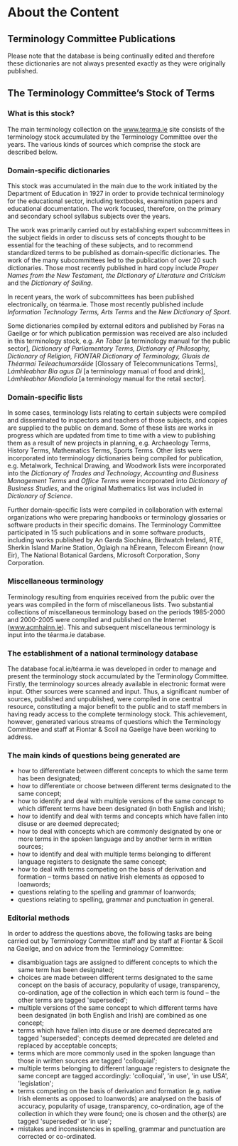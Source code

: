 # About the Content

## Terminology Committee Publications

Please note that the database is being continually edited and therefore these dictionaries are not always presented exactly as they were originally published.

## The Terminology Committee’s Stock of Terms

### What is this stock?

The main terminology collection on the www.tearma.ie site consists of the terminology stock accumulated by the Terminology Committee over the years. The various kinds of sources which comprise the stock are described below.

### Domain-specific dictionaries

This stock was accumulated in the main due to the work initiated by the Department of Education in 1927 in order to provide technical terminology for the educational sector, including textbooks, examination papers and educational documentation. The work focused, therefore, on the primary and secondary school syllabus subjects over the years.

The work was primarily carried out by establishing expert subcommittees in the subject fields in order to discuss sets of concepts thought to be essential for the teaching of these subjects, and to recommend standardized terms to be published as domain-specific dictionaries. The work of the many subcommittees led to the publication of over 20 such dictionaries. Those most recently published in hard copy include *Proper Names from the New Testament, the Dictionary of Literature and Criticism* and the *Dictionary of Sailing*. 

In recent years, the work of subcommittees has been published electronically, on téarma.ie. Those most recently published include *Information Technology Terms, Arts Terms* and the *New Dictionary of Sport*. 

Some dictionaries compiled by external editors and published by Foras na Gaeilge or for which publication permission was received are also included in this terminology stock, e.g. *An Tobar* [a terminology manual for the public sector], *Dictionary of Parliamentary Terms, Dictionary of Philosophy, Dictionary of Religion, FIONTAR Dictionary of Terminology, Gluais de Théarmaí Teileachumarsáide* [Glossary of Telecommunications Terms], *Lámhleabhar Bia agus Dí* [a terminology manual of food and drink], *Lámhleabhar Miondíola* [a terminology manual for the retail sector].

### Domain-specific lists

In some cases, terminology lists relating to certain subjects were compiled and disseminated to inspectors and teachers of those subjects, and copies are supplied to the public on demand. Some of these lists are works in progress which are updated from time to time with a view to publishing them as a result of new projects in planning, e.g. Archaeology Terms, History Terms, Mathematics Terms, Sports Terms. Other lists were incorporated into terminology dictionaries being compiled for publication, e.g. Metalwork, Technical Drawing, and Woodwork lists were incorporated into the *Dictionary of Trades and Technology*, *Accounting and Business Management Terms* and *Office Terms* were incorporated into *Dictionary of Business Studies*, and the original Mathematics list was included in *Dictionary of Science*.

Further domain-specific lists were compiled in collaboration with external organizations who were preparing handbooks or terminology glossaries or software products in their specific domains. The Terminology Committee participated in 15 such publications and in some software products, including works published by An Garda Síochána, Birdwatch Ireland, RTÉ, Sherkin Island Marine Station, Óglaigh na hÉireann, Telecom Éireann (now Eir), The National Botanical Gardens, Microsoft Corporation, Sony Corporation.

### Miscellaneous terminology

Terminology resulting from enquiries received from the public over the years was compiled in the form of miscellaneous lists. Two substantial collections of miscellaneous terminology based on the periods 1985-2000 and 2000-2005 were compiled and published on the Internet (www.acmhainn.ie). This and subsequent miscellaneous terminology is input into the téarma.ie database.

### The establishment of a national terminology database

The database focal.ie/téarma.ie was developed in order to manage and present the terminology stock accumulated by the Terminology Committee. Firstly, the terminology sources already available in electronic format were input. Other sources were scanned and input. Thus, a significant number of sources, published and unpublished, were compiled in one central resource, constituting a major benefit to the public and to staff members in having ready access to the complete terminology stock. This achievement, however, generated various streams of questions which the Terminology Committee and staff at Fiontar & Scoil na Gaeilge have been working to address.

### The main kinds of questions being generated are

- how to differentiate between different concepts to which the same term has been designated;
- how to differentiate or choose between different terms designated to the same concept;
- how to identify and deal with multiple versions of the same concept to which different terms have been designated (in both English and Irish);
- how to identify and deal with terms and concepts which have fallen into disuse or are deemed deprecated;
- how to deal with concepts which are commonly designated by one or more terms in the spoken language and by another term in written sources;
- how to identify and deal with multiple terms belonging to different language registers to designate the same concept;
- how to deal with terms competing on the basis of derivation and formation – terms based on native Irish elements as opposed to loanwords;
- questions relating to the spelling and grammar of loanwords;
- questions relating to spelling, grammar and punctuation in general.

### Editorial methods

In order to address the questions above, the following tasks are being carried out by Terminology Committee staff and by staff at Fiontar & Scoil na Gaeilge, and on advice from the Terminology Committee:

- disambiguation tags are assigned to different concepts to which the same term has been designated;
- choices are made between different terms designated to the same concept on the basis of accuracy, popularity of usage, transparency, co-ordination, age of the collection in which each term is found – the other terms are tagged 'superseded';
- multiple versions of the same concept to which different terms have been designated (in both English and Irish) are combined as one concept;
- terms which have fallen into disuse or are deemed deprecated are tagged 'superseded'; concepts deemed deprecated are deleted and replaced by acceptable concepts;
- terms which are more commonly used in the spoken language than those in written sources are tagged 'colloquial';
- multiple terms belonging to different language registers to designate the same concept are tagged accordingly: 'colloquial', 'in use', 'in use USA', 'legislation';
- terms competing on the basis of derivation and formation (e.g. native Irish elements as opposed to loanwords) are analysed on the basis of accuracy, popularity of usage, transparency, co-ordination, age of the collection in which they were found; one is chosen and the other(s) are tagged 'superseded' or 'in use';
- mistakes and inconsistencies in spelling, grammar and punctuation are corrected or co-ordinated.
